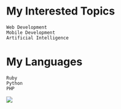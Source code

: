 <html>
<head>
    <link rel="stylesheet" href="https://fonts.google.com/specimen/Recursive" >
</head>
<body>
<h1>My Interested Topics</h1>

    Web Development
    Mobile Development
    Artificial Intelligence
    
    
<h1>My Languages</h1>

    Ruby
    Python
    PHP
   
  
<img src="https://www.codewars.com/users/yi-sht/badges/large">
</body

</html>
